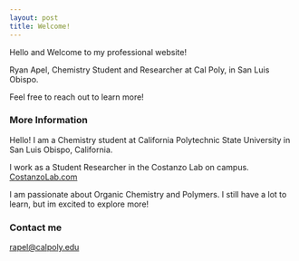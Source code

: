 ```yaml
---
layout: post
title: Welcome!
---
```

Hello and Welcome to my professional website! 

Ryan Apel,
Chemistry Student and Researcher at Cal Poly, in San Luis Obispo.

Feel free to reach out to learn more!


### More Information

Hello! I am a Chemistry student at California Polytechnic State University in San Luis Obispo, California.

I work as a Student Researcher in the Costanzo Lab on campus. [CostanzoLab.com](https://costanzolab.com/)

I am passionate about Organic Chemistry and Polymers. I still have a lot to learn, but im excited to explore more!

### Contact me

[rapel@calpoly.edu](mailto:rapel@calpoly.edu)
